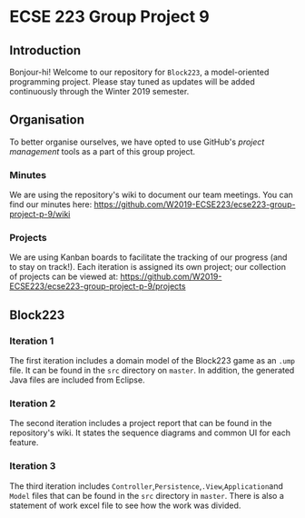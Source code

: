 # ECSE 223 Group Project 9

## Introduction

Bonjour-hi! Welcome to our repository for ```Block223```, a model-oriented programming project. Please stay tuned as updates will be added continuously through the Winter 2019 semester. 

## Organisation

To better organise ourselves, we have opted to use GitHub's *project management* tools as a part of this group project. 

### Minutes

We are using the repository's wiki to document our team meetings. You can find our minutes here: https://github.com/W2019-ECSE223/ecse223-group-project-p-9/wiki

### Projects

We are using Kanban boards to facilitate the tracking of our progress (and to stay on track!). Each iteration is assigned its own project; our collection of projects can be viewed at: https://github.com/W2019-ECSE223/ecse223-group-project-p-9/projects

## Block223

### Iteration 1

The first iteration includes a domain model of the Block223 game as an ```.ump``` file. It can be found in the ```src``` directory on ```master```. In addition, the generated Java files are included from Eclipse. 

### Iteration 2

The second iteration includes a project report that can be found in the repository's wiki. It states the sequence diagrams and common UI for each feature. 

### Iteration 3

The third iteration includes ```Controller```,```Persistence```,```.View```,```Application```and ```Model``` files that can be found in the ```src``` directory in ```master```. There is also a statement of work excel file to see how the work was divided.
